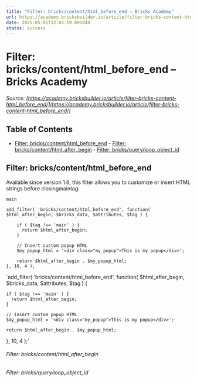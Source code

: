 ```yaml
---
title: "Filter: bricks/content/html_before_end – Bricks Academy"
url: https://academy.bricksbuilder.io/article/filter-bricks-content-html_before_end/
date: 2025-05-01T12:03:19.691044
status: success
---
```


# Filter: bricks/content/html_before_end – Bricks Academy

*Source: [https://academy.bricksbuilder.io/article/filter-bricks-content-html_before_end/](https://academy.bricksbuilder.io/article/filter-bricks-content-html_before_end/)*

## Table of Contents

- [Filter: bricks/content/html_before_end](#filter-brickscontenthtmlbeforeend)
        - [Filter: bricks/content/html_after_begin](#filter-brickscontenthtmlafterbegin)
        - [Filter: bricks/query/loop_object_id](#filter-bricksqueryloopobjectid)

## Filter: bricks/content/html_before_end

Available since version 1.6, this filter allows you to customize or insert HTML strings before closingmaintag.

`main`

```
add_filter( 'bricks/content/html_before_end', function( $html_after_begin, $bricks_data, $attributes, $tag ) {

    if ( $tag !== 'main' ) {
      return $html_after_begin;
    }

    // Insert custom popup HTML
    $my_popup_html = '<div class="my_popup">This is my popup</div>';

    return $html_after_begin . $my_popup_html;
}, 10, 4 );
```

`add_filter( 'bricks/content/html_before_end', function( $html_after_begin, $bricks_data, $attributes, $tag ) {

    if ( $tag !== 'main' ) {
      return $html_after_begin;
    }

    // Insert custom popup HTML
    $my_popup_html = '<div class="my_popup">This is my popup</div>';

    return $html_after_begin . $my_popup_html;
}, 10, 4 );`

###### Filter: bricks/content/html_after_begin

###### Filter: bricks/query/loop_object_id

